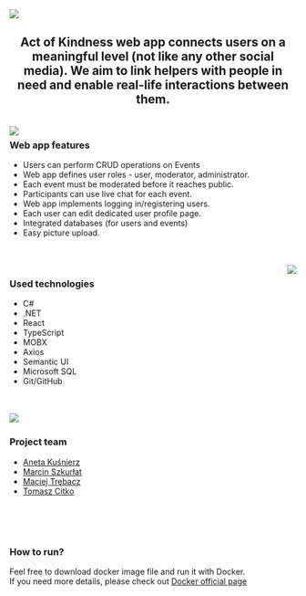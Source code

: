 <img align="center" src="https://raw.githubusercontent.com/TomaszCitko/ActOfKindness/development/ActOfKindness/kindnessui/src/images/readme/READMElogo.png" />
<h2 align="center"> Act of Kindness web app connects users on a meaningful level (not like any other social media). We aim to link helpers with people in need and enable real-life interactions between them. </h2></br>
<img align="left" src="https://raw.githubusercontent.com/TomaszCitko/ActOfKindness/development/ActOfKindness/kindnessui/src/images/readme/READMEpage3.png" />
<h3> Web app features </h3>
<ul>
<li>Users can perform CRUD operations on Events</li>
<li>Web app defines user roles - user, moderator, administrator. </li>
<li>Each event must be moderated before it reaches public. </li>
<li>Participants can use live chat for each event.</li>
<li>Web app implements logging in/registering users.</li>
<li>Each user can edit dedicated user profile page.</li>
<li>Integrated databases (for users and events)</li>
<li>Easy picture upload.</li>
</ul>
<br><br>
<img align="right" src="https://raw.githubusercontent.com/TomaszCitko/ActOfKindness/development/ActOfKindness/kindnessui/src/images/readme/READMEpage1.png" />
<h3> Used technologies </h3>
<ul>
<li>C#</li>
<li>.NET</li>
<li>React</li>
<li>TypeScript</li>
<li>MOBX</li>
<li>Axios</li>
<li>Semantic UI</li>
<li>Microsoft SQL</li>
<li>Git/GitHub</li>
</ul>
<br><br>
<img align="left" src="https://raw.githubusercontent.com/TomaszCitko/ActOfKindness/development/ActOfKindness/kindnessui/src/images/readme/READMEpage2.png" />
<br>
<h3> Project team </h3>
<ul>
<li><a href="https://github.com/aneta-k">Aneta Kuśnierz</a></li>
<li><a href="https://github.com/MarcinSzkurlat">Marcin Szkurłat</a></li>
<li><a href="https://github.com/MaciejTrebacz">Maciej Trębacz</a></li>
<li><a href="https://github.com/TomaszCitko">Tomasz Citko</a></li>
</ul>
<br><br><br>
<h3>How to run?</h3>
Feel free to download docker image file and run it with Docker.<br> If you need more details, please check out <a href="https://docs.docker.com/language/nodejs/run-containers/"> Docker official page</a>
